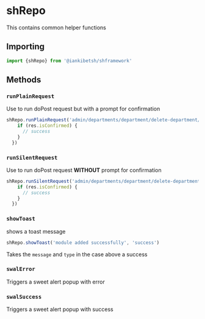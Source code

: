 # shRepo

This contains common helper functions 

## Importing

```javascript
import {shRepo} from '@iankibetsh/shframework'
```
## Methods

### `runPlainRequest`
Use to run doPost request but with a prompt for confirmation
```javascript
shRepo.runPlainRequest('admin/departments/department/delete-department/1').then((res) => {
    if (res.isConfirmed) {
      // success
    }
  })
```
### `runSilentRequest`
Use to run doPost request **WITHOUT**  prompt for confirmation
```javascript
shRepo.runSilentRequest('admin/departments/department/delete-department/1').then((res) => {
    if (res.isConfirmed) {
      // success
    }
  })
```
### `showToast`
shows a toast message
```javascript
shRepo.showToast('module added successfully', 'success')
```
Takes the `message` and `type` in the case above a success

### `swalError`
Triggers a sweet alert popup with error

### `swalSuccess`

Triggers a sweet alert popup with success 
